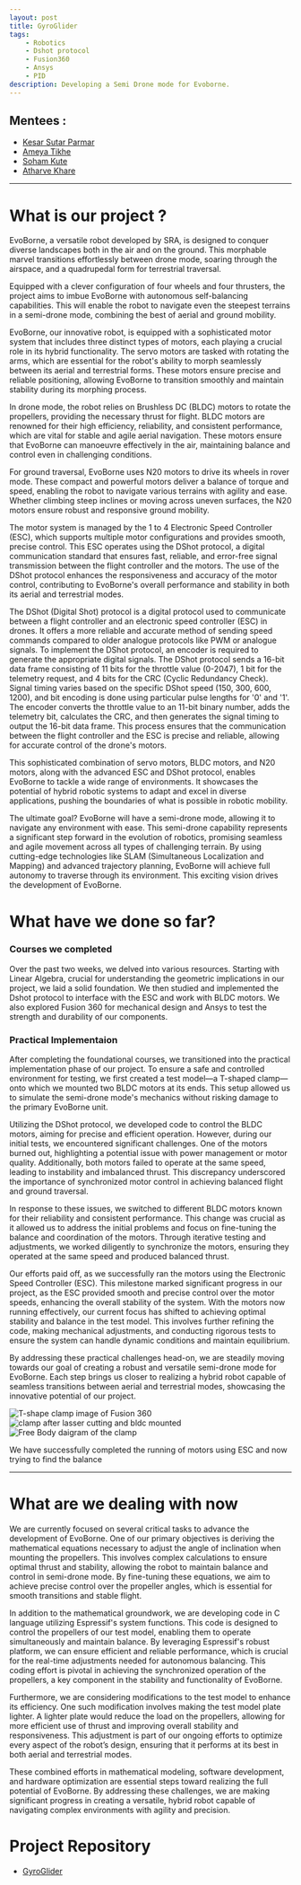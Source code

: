 ```yaml
---
layout: post
title: GyroGlider 
tags: 
    - Robotics
    - Dshot protocol
    - Fusion360
    - Ansys
    - PID 
description: Developing a Semi Drone mode for Evoborne.
---
```


## Mentees  :
- [Kesar Sutar Parmar](https://github.com/MasterQueen16)
- [Ameya Tikhe ](https://github.com/AmeyaTikhe)
- [Soham Kute](https://github.com/sohamukute)
- [Atharve Khare](https://github.com/AtharvaKhare1)

---
# What is our project ? 

EvoBorne, a versatile robot developed by SRA, is designed to conquer diverse landscapes both in the air and on the ground. This morphable marvel transitions effortlessly between drone mode, soaring through the airspace, and a quadrupedal form for terrestrial traversal. 

Equipped with a clever configuration of four wheels and four thrusters, the project aims to imbue EvoBorne with autonomous self-balancing capabilities. This will enable the robot to navigate even the steepest terrains in a semi-drone mode, combining the best of aerial and ground mobility. 

EvoBorne, our innovative robot, is equipped with a sophisticated motor system that includes three distinct types of motors, each playing a crucial role in its hybrid functionality. The servo motors are tasked with rotating the arms, which are essential for the robot's ability to morph seamlessly between its aerial and terrestrial forms. These motors ensure precise and reliable positioning, allowing EvoBorne to transition smoothly and maintain stability during its morphing process. 

In drone mode, the robot relies on Brushless DC (BLDC) motors to rotate the propellers, providing the necessary thrust for flight. BLDC motors are renowned for their high efficiency, reliability, and consistent performance, which are vital for stable and agile aerial navigation. These motors ensure that EvoBorne can manoeuvre effectively in the air, maintaining balance and control even in challenging conditions.

For ground traversal, EvoBorne uses N20 motors to drive its wheels in rover mode. These compact and powerful motors deliver a balance of torque and speed, enabling the robot to navigate various terrains with agility and ease. Whether climbing steep inclines or moving across uneven surfaces, the N20 motors ensure robust and responsive ground mobility.

The motor system is managed by the  1 to 4 Electronic Speed Controller (ESC), which supports multiple motor configurations and provides smooth, precise control. This ESC operates using the DShot protocol, a digital communication standard that ensures fast, reliable, and error-free signal transmission between the flight controller and the motors. The use of the DShot protocol enhances the responsiveness and accuracy of the motor control, contributing to EvoBorne's overall performance and stability in both its aerial and terrestrial modes. 

The DShot (Digital Shot) protocol is a digital protocol used to communicate between a flight controller and an electronic speed controller (ESC) in drones. It offers a more reliable and accurate method of sending speed commands compared to older analogue protocols like PWM or analogue signals. To implement the DShot protocol, an encoder is required to generate the appropriate digital signals. The DShot protocol sends a 16-bit data frame consisting of 11 bits for the throttle value (0-2047), 1 bit for the telemetry request, and 4 bits for the CRC (Cyclic Redundancy Check). Signal timing varies based on the specific DShot speed (150, 300, 600, 1200), and bit encoding is done using particular pulse lengths for '0' and '1'. The encoder converts the throttle value to an 11-bit binary number, adds the telemetry bit, calculates the CRC, and then generates the signal timing to output the 16-bit data frame. This process ensures that the communication between the flight controller and the ESC is precise and reliable, allowing for accurate control of the drone's motors.

This sophisticated combination of servo motors, BLDC motors, and N20 motors, along with the advanced ESC and DShot protocol, enables EvoBorne to tackle a wide range of environments. It showcases the potential of hybrid robotic systems to adapt and excel in diverse applications, pushing the boundaries of what is possible in robotic mobility.

The ultimate goal? EvoBorne will have a semi-drone mode, allowing it to navigate any environment with ease. This semi-drone capability represents a significant step forward in the evolution of robotics, promising seamless and agile movement across all types of challenging terrain. By using cutting-edge technologies like SLAM (Simultaneous Localization and Mapping) and advanced trajectory planning, EvoBorne will achieve full autonomy to traverse through its environment. This exciting vision drives the development of EvoBorne.

# What have we done so far?

### Courses we completed
Over the past two weeks, we delved into various resources. Starting with Linear Algebra, crucial for understanding the geometric implications in our project, we laid a solid foundation. We then studied and implemented the Dshot protocol to interface with the ESC and work with BLDC motors. We also explored Fusion 360 for mechanical design and Ansys to test the strength and durability of our components.

### Practical Implementaion

After completing the foundational courses, we transitioned into the practical implementation phase of our project. To ensure a safe and controlled environment for testing, we first created a test model—a T-shaped clamp—onto which we mounted two BLDC motors at its ends. This setup allowed us to simulate the semi-drone mode's mechanics without risking damage to the primary EvoBorne unit.

Utilizing the DShot protocol, we developed code to control the BLDC motors, aiming for precise and efficient operation. However, during our initial tests, we encountered significant challenges. One of the motors burned out, highlighting a potential issue with power management or motor quality. Additionally, both motors failed to operate at the same speed, leading to instability and imbalanced thrust. This discrepancy underscored the importance of synchronized motor control in achieving balanced flight and ground traversal.

In response to these issues, we switched to different BLDC motors known for their reliability and consistent performance. This change was crucial as it allowed us to address the initial problems and focus on fine-tuning the balance and coordination of the motors. Through iterative testing and adjustments, we worked diligently to synchronize the motors, ensuring they operated at the same speed and produced balanced thrust.

Our efforts paid off, as we successfully ran the motors using the Electronic Speed Controller (ESC). This milestone marked significant progress in our project, as the ESC provided smooth and precise control over the motor speeds, enhancing the overall stability of the system. With the motors now running effectively, our current focus has shifted to achieving optimal stability and balance in the test model. This involves further refining the code, making mechanical adjustments, and conducting rigorous tests to ensure the system can handle dynamic conditions and maintain equilibrium.

By addressing these practical challenges head-on, we are steadily moving towards our goal of creating a robust and versatile semi-drone mode for EvoBorne. Each step brings us closer to realizing a hybrid robot capable of seamless transitions between aerial and terrestrial modes, showcasing the innovative potential of our project.


![T-shape clamp image of Fusion 360](/assets/posts/GyroGlider/image.png)
![clamp after lasser cutting and bldc mounted](/assets/posts/GyroGlider/image-1.png)
![Free Body daigram of the clamp](/assets/posts/GyroGlider/image-2.png)




We have successfully completed the running of motors using ESC and now trying to find the balance

---
# What are we dealing with now

We are currently focused on several critical tasks to advance the development of EvoBorne. One of our primary objectives is deriving the mathematical equations necessary to adjust the angle of inclination when mounting the propellers. This involves complex calculations to ensure optimal thrust and stability, allowing the robot to maintain balance and control in semi-drone mode. By fine-tuning these equations, we aim to achieve precise control over the propeller angles, which is essential for smooth transitions and stable flight.

In addition to the mathematical groundwork, we are developing code in C language utilizing Espressif's system functions. This code is designed to control the propellers of our test model, enabling them to operate simultaneously and maintain balance. By leveraging Espressif's robust platform, we can ensure efficient and reliable performance, which is crucial for the real-time adjustments needed for autonomous balancing. This coding effort is pivotal in achieving the synchronized operation of the propellers, a key component in the stability and functionality of EvoBorne.

Furthermore, we are considering modifications to the test model to enhance its efficiency. One such modification involves making the test model plate lighter. A lighter plate would reduce the load on the propellers, allowing for more efficient use of thrust and improving overall stability and responsiveness. This adjustment is part of our ongoing efforts to optimize every aspect of the robot’s design, ensuring that it performs at its best in both aerial and terrestrial modes.

These combined efforts in mathematical modeling, software development, and hardware optimization are essential steps toward realizing the full potential of EvoBorne. By addressing these challenges, we are making significant progress in creating a versatile, hybrid robot capable of navigating complex environments with agility and precision.

# Project Repository

- [GyroGlider]( https://github.com/AmeyaTikhe/Gyroglider )

